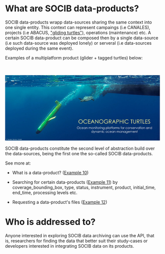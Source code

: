 # What are SOCIB data-products?

SOCIB data-products wrapp data-sources sharing the same context into one single entity. This context can represent campaings (i.e CANALES), projects (i.e ABACUS, ["gliding turtles"](http://www.socib.eu/?seccion=siasDivision&facility=oceanographic-turtles)), operations (maintenance) etc. A certain SOCIB data-product can be composed then by a single data-source (i.e such data-source was deployed lonely) or serveral (i.e data-sources deployed during the same event). 

Examples of a multiplatform product (glider + tagged turtles) below: 

<br><br>
<img src="https://github.com/pazrg/SOCIB_API/raw/master/images/glidingturtles.jpg">

SOCIB data-products constitute the second level of abstraction build over the data-sources, being the first one the so-called SOCIB data-products.


See more at:

- What is a data-product? ([Example 10](https://github.com/pazrg/SOCIB_API/blob/master/data_products/what_is_a_data_product.ipynb))

- Searching for certain data-products ([Example 11](https://github.com/pazrg/SOCIB_API/blob/master/data_products/searching_for_certain_data_product.ipynb)) by coverage_bounding_box, type, status, instrument, product, initial_time, end_time, processing levels etc.

- Requesting a data-product's files ([Example 12](https://github.com/pazrg/SOCIB_API/blob/master/data_products/requesting_a_data_product_files.ipynb))


# Who is addressed to?

Anyone interested in exploring SOCIB data archiving can use the API, that is, researchers for finding the data that better suit their study-cases or developers interested in integrating SOCIB data on its products.  

